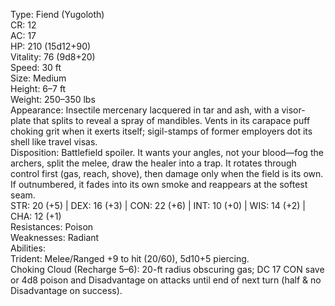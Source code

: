 Type: Fiend (Yugoloth)  
CR: 12  
AC: 17  
HP: 210 (15d12+90)  
Vitality: 76 (9d8+20)  
Speed: 30 ft  
Size: Medium  
Height: 6–7 ft  
Weight: 250–350 lbs  
Appearance: Insectile mercenary lacquered in tar and ash, with a visor-plate that splits to reveal a spray of mandibles. Vents in its carapace puff choking grit when it exerts itself; sigil-stamps of former employers dot its shell like travel visas.  
Disposition: Battlefield spoiler. It wants your angles, not your blood—fog the archers, split the melee, draw the healer into a trap. It rotates through control first (gas, reach, shove), then damage only when the field is its own. If outnumbered, it fades into its own smoke and reappears at the softest seam.  
STR: 20 (+5) | DEX: 16 (+3) | CON: 22 (+6) | INT: 10 (+0) | WIS: 14 (+2) | CHA: 12 (+1)  
Resistances: Poison  
Weaknesses: Radiant  
Abilities:  
Trident: Melee/Ranged +9 to hit (20/60), 5d10+5 piercing.  
Choking Cloud (Recharge 5–6): 20-ft radius obscuring gas; DC 17 CON save or 4d8 poison and Disadvantage on attacks until end of next turn (half & no Disadvantage on success).